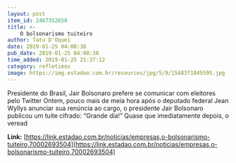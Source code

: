 ```yaml
---
layout: post
item_id: 2467352658
title: >-
    O bolsonarismo tuiteiro
author: Tatu D'Oquei
date: 2019-01-25 04:00:38
pub_date: 2019-01-25 04:00:38
time_added: 2019-01-25 21:37:12
category: refletimos
image: https://img.estadao.com.br/resources/jpg/5/9/1548371845595.jpg
---
```


Presidente do Brasil, Jair Bolsonaro prefere se comunicar com eleitores pelo Twitter Ontem, pouco mais de meia hora após o deputado federal Jean Wyllys anunciar sua renúncia ao cargo, o presidente Jair Bolsonaro publicou um tuíte cifrado: “Grande dia!” Quase que imediatamente depois, o veread

**Link:** [https://link.estadao.com.br/noticias/empresas,o-bolsonarismo-tuiteiro,70002693504](https://link.estadao.com.br/noticias/empresas,o-bolsonarismo-tuiteiro,70002693504)

